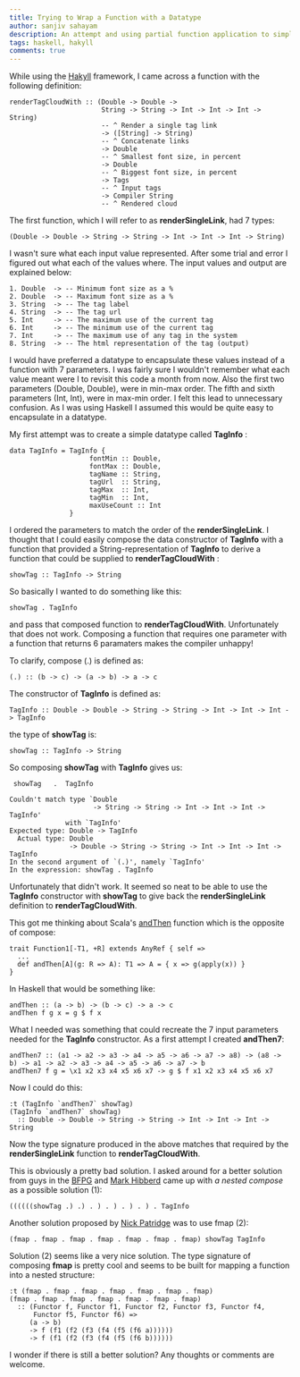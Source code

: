 ```yaml
---
title: Trying to Wrap a Function with a Datatype
author: sanjiv sahayam
description: An attempt and using partial function application to simplify a data constructor in the Hakyll library.
tags: haskell, hakyll
comments: true
---
```


While using the [Hakyll](http://jaspervdj.be/hakyll) framework, I came across a function with the following definition:

```{.haskell}
renderTagCloudWith :: (Double -> Double ->
                       String -> String -> Int -> Int -> Int -> String)
                       -- ^ Render a single tag link
                       -> ([String] -> String)
                       -- ^ Concatenate links
                       -> Double
                       -- ^ Smallest font size, in percent
                       -> Double
                       -- ^ Biggest font size, in percent
                       -> Tags
                       -- ^ Input tags
                       -> Compiler String
                       -- ^ Rendered cloud
```

The first function, which I will refer to as __renderSingleLink__, had 7 types:

```{.haskell}
(Double -> Double -> String -> String -> Int -> Int -> Int -> String)
```

 I wasn't sure what each input value represented. After some trial and error I figured out what each of the values where. The input values and output are explained below:

``` {.haskell}
1. Double  -> -- Minimum font size as a %
2. Double  -> -- Maximum font size as a %
3. String  -> -- The tag label
4. String  -> -- The tag url
5. Int     -> -- The maximum use of the current tag
6. Int     -> -- The minimum use of the current tag
7. Int     -> -- The maximum use of any tag in the system
8. String  -> -- The html representation of the tag (output)
```
I would have preferred a datatype to encapsulate these values instead of a function with 7 parameters. I was fairly sure I wouldn't remember what each value meant were I to revisit this code a month from now. Also the first two parameters (Double, Double), were in min-max order. The fifth and sixth parameters (Int, Int), were in max-min order. I felt this lead to unnecessary confusion. As I was using Haskell I assumed this would be quite easy to encapsulate in a datatype.


My first attempt was to create a simple datatype called __TagInfo__ :

```{.haskell}
data TagInfo = TagInfo {
                    fontMin :: Double,
                    fontMax :: Double,
                    tagName :: String,
                    tagUrl  :: String,
                    tagMax  :: Int,
                    tagMin  :: Int,
                    maxUseCount :: Int
               }
```

I ordered the parameters to match the order of the __renderSingleLink__. I thought that I could easily compose the data constructor of __TagInfo__ with a function that provided a String-representation of __TagInfo__ to derive a function that could be supplied to __renderTagCloudWith__ :

```{.haskell}
showTag :: TagInfo -> String
```

So basically I wanted to do something like this:

```{.haskell}
showTag . TagInfo
```

and pass that composed function to __renderTagCloudWith__. Unfortunately that does not work. Composing a function that requires one parameter with a function that returns 6 paramaters makes the compiler unhappy!

To clarify, compose (.) is defined as:

```{.haskell}
(.) :: (b -> c) -> (a -> b) -> a -> c
```

The constructor of __TagInfo__ is defined as:


```{.haskell .scrollx}
TagInfo :: Double -> Double -> String -> String -> Int -> Int -> Int -> TagInfo
```

the type of __showTag__ is:

```{.haskell}
showTag :: TagInfo -> String
```

So composing __showTag__ with __TagInfo__ gives us:

```{.haskell}
 showTag   .  TagInfo

Couldn't match type `Double
                     -> String -> String -> Int -> Int -> Int -> TagInfo'
              with `TagInfo'
Expected type: Double -> TagInfo
  Actual type: Double
               -> Double -> String -> String -> Int -> Int -> Int -> TagInfo
In the second argument of `(.)', namely `TagInfo'
In the expression: showTag . TagInfo
```
Unfortunately that didn't work. It seemed so neat to be able to use the __TagInfo__ constructor with __showTag__ to give back the __renderSingleLink__ definition to __renderTagCloudWith__.

This got me thinking about Scala's [andThen](https://github.com/scala/scala/blob/v2.11.1/src/library/scala/Function1.scala) function which is the opposite of compose:

```{.scala}
trait Function1[-T1, +R] extends AnyRef { self =>
  ...
  def andThen[A](g: R => A): T1 => A = { x => g(apply(x)) }
}
```

In Haskell that would be something like:

```{.haskell}
andThen :: (a -> b) -> (b -> c) -> a -> c
andThen f g x = g $ f x
```
What I needed was something that could recreate the 7 input parameters needed for the __TagInfo__ constructor. As a first attempt I created __andThen7__:

```{.haskell .scrollx}
andThen7 :: (a1 -> a2 -> a3 -> a4 -> a5 -> a6 -> a7 -> a8) -> (a8 -> b) -> a1 -> a2 -> a3 -> a4 -> a5 -> a6 -> a7 -> b
andThen7 f g = \x1 x2 x3 x4 x5 x6 x7 -> g $ f x1 x2 x3 x4 x5 x6 x7
```

Now I could do this:

```{.haskell}
:t (TagInfo `andThen7` showTag)
(TagInfo `andThen7` showTag)
  :: Double -> Double -> String -> String -> Int -> Int -> Int -> String
```

Now the type signature produced in the above matches that required by the __renderSingleLink__ function
to __renderTagCloudWith__.

This is obviously a pretty bad solution. I asked around for a better solution from guys in the [BFPG](http://www.meetup.com/Brisbane-Functional-Programming-Group) and [Mark Hibberd](https://twitter.com/markhibberd) came up with _a nested compose_ as a possible solution (1):

```{.haskell}
((((((showTag .) .) . ) . ) . ) . ) . TagInfo
```

Another solution proposed by [Nick Patridge](https://twitter.com/nkpart) was to use fmap (2):

```{.haskell}
(fmap . fmap . fmap . fmap . fmap . fmap . fmap) showTag TagInfo
```

Solution (2) seems like a very nice solution. The type signature of composing __fmap__ is pretty cool and seems to be built for mapping a function into a nested structure:

```{.haskell}
:t (fmap . fmap . fmap . fmap . fmap . fmap . fmap)
(fmap . fmap . fmap . fmap . fmap . fmap . fmap)
  :: (Functor f, Functor f1, Functor f2, Functor f3, Functor f4,
      Functor f5, Functor f6) =>
     (a -> b)
     -> f (f1 (f2 (f3 (f4 (f5 (f6 a))))))
     -> f (f1 (f2 (f3 (f4 (f5 (f6 b))))))
```

I wonder if there is still a better solution? Any thoughts or comments are welcome.





























